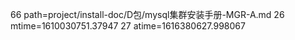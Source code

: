 66 path=project/install-doc/D包/mysql集群安装手册-MGR-A.md
26 mtime=1610030751.37947
27 atime=1616380627.998067

